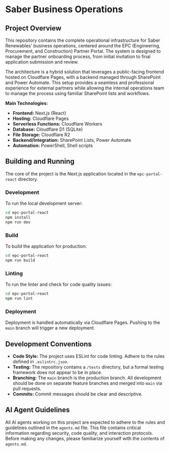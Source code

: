 # Saber Business Operations

## Project Overview

This repository contains the complete operational infrastructure for Saber Renewables' business operations, centered around the EPC (Engineering, Procurement, and Construction) Partner Portal. The system is designed to manage the partner onboarding process, from initial invitation to final application submission and review.

The architecture is a hybrid solution that leverages a public-facing frontend hosted on Cloudflare Pages, with a backend managed through SharePoint and Power Automate. This setup provides a seamless and professional experience for external partners while allowing the internal operations team to manage the process using familiar SharePoint lists and workflows.

**Main Technologies:**

*   **Frontend:** Next.js (React)
*   **Hosting:** Cloudflare Pages
*   **Serverless Functions:** Cloudflare Workers
*   **Database:** Cloudflare D1 (SQLite)
*   **File Storage:** Cloudflare R2
*   **Backend/Integration:** SharePoint Lists, Power Automate
*   **Automation:** PowerShell, Shell scripts

## Building and Running

The core of the project is the Next.js application located in the `epc-portal-react` directory.

### Development

To run the local development server:

```bash
cd epc-portal-react
npm install
npm run dev
```

### Build

To build the application for production:

```bash
cd epc-portal-react
npm run build
```

### Linting

To run the linter and check for code quality issues:

```bash
cd epc-portal-react
npm run lint
```

### Deployment

Deployment is handled automatically via Cloudflare Pages. Pushing to the `main` branch will trigger a new deployment.

## Development Conventions

*   **Code Style:** The project uses ESLint for code linting. Adhere to the rules defined in `.eslintrc.json`.
*   **Testing:** The repository contains a `/tests` directory, but a formal testing framework does not appear to be in place.
*   **Branching:** The `main` branch is the production branch. All development should be done on separate feature branches and merged into `main` via pull requests.
*   **Commits:** Commit messages should be clear and descriptive.

## AI Agent Guidelines

All AI agents working on this project are expected to adhere to the rules and guidelines outlined in the `agents.md` file. This file contains critical information regarding security, code quality, and interaction protocols. Before making any changes, please familiarize yourself with the contents of `agents.md`.